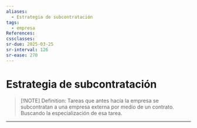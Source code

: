 ```yaml
---
aliases:
  - Estrategia de subcontratación
tags:
  - empresa
References: 
cssclasses: 
sr-due: 2025-03-25
sr-interval: 126
sr-ease: 270
---
```

# Estrategia de subcontratación


> [!NOTE] Definition: 
> Tareas que antes hacía la empresa se subcontratan a una empresa externa por medio de un contrato. Buscando la especialización de esa tarea.
> 


***